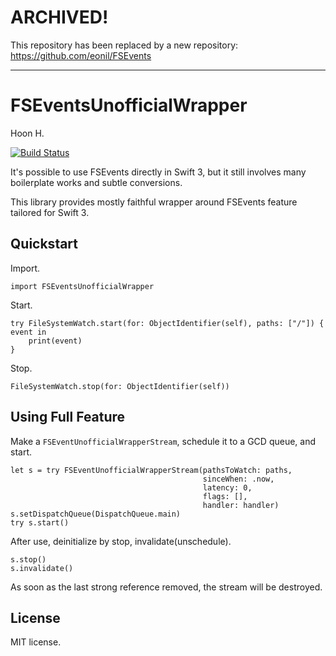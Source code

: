 ARCHIVED!
=========
This repository has been replaced by a new repository: https://github.com/eonil/FSEvents

----



FSEventsUnofficialWrapper
=============================
Hoon H.

[![Build Status](https://api.travis-ci.org/eonil/fsevents-unofficial-wrapper.svg)](https://travis-ci.org/eonil/fsevents-unofficial-wrapper)

It's possible to use FSEvents directly in Swift 3, but it still involves
many boilerplate works and subtle conversions.

This library provides mostly faithful wrapper around FSEvents feature tailored
for Swift 3.



Quickstart
----------
Import.

    import FSEventsUnofficialWrapper

Start.

    try FileSystemWatch.start(for: ObjectIdentifier(self), paths: ["/"]) { event in
        print(event)
    }

Stop.

    FileSystemWatch.stop(for: ObjectIdentifier(self))



Using Full Feature
------------------
Make a `FSEventUnofficialWrapperStream`, schedule it to a GCD queue, and start.

    let s = try FSEventUnofficialWrapperStream(pathsToWatch: paths,
                                               sinceWhen: .now,
                                               latency: 0,
                                               flags: [],
                                               handler: handler)
    s.setDispatchQueue(DispatchQueue.main)
    try s.start()

After use, deinitialize by stop, invalidate(unschedule).

    s.stop()
    s.invalidate()

As soon as the last strong reference removed, the stream will be destroyed.





License
-------
MIT license.
